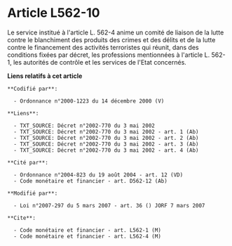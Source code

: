 # Article L562-10

Le service institué à l'article L. 562-4 anime un comité de liaison de la lutte contre le blanchiment des produits des crimes
et des délits et de la lutte contre le financement des activités terroristes qui réunit, dans des conditions fixées par
décret, les professions mentionnées à l'article L. 562-1, les autorités de contrôle et les services de l'Etat concernés.

**Liens relatifs à cet article**

	**Codifié par**:

	  - Ordonnance n°2000-1223 du 14 décembre 2000 (V)

	**Liens**:

	  - TXT_SOURCE: Décret n°2002-770 du 3 mai 2002
	  - TXT_SOURCE: Décret n°2002-770 du 3 mai 2002 - art. 1 (Ab)
	  - TXT_SOURCE: Décret n°2002-770 du 3 mai 2002 - art. 2 (Ab)
	  - TXT_SOURCE: Décret n°2002-770 du 3 mai 2002 - art. 3 (Ab)
	  - TXT_SOURCE: Décret n°2002-770 du 3 mai 2002 - art. 4 (Ab)

	**Cité par**:

	  - Ordonnance n°2004-823 du 19 août 2004 - art. 12 (VD)
	  - Code monétaire et financier - art. D562-12 (Ab)

	**Modifié par**:

	  - Loi n°2007-297 du 5 mars 2007 - art. 36 () JORF 7 mars 2007

	**Cite**:

	  - Code monétaire et financier - art. L562-1 (M)
	  - Code monétaire et financier - art. L562-4 (M)
